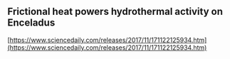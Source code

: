 ## Frictional heat powers hydrothermal activity on Enceladus
  
  [https://www.sciencedaily.com/releases/2017/11/171122125934.htm](https://www.sciencedaily.com/releases/2017/11/171122125934.htm)